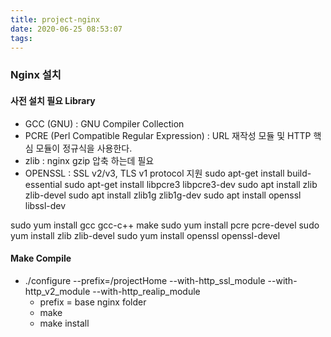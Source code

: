```yaml
---
title: project-nginx
date: 2020-06-25 08:53:07
tags:
---
```

### Nginx 설치
#### 사전 설치 필요 Library
- GCC (GNU) : GNU Compiler Collection
- PCRE (Perl Compatible Regular Expression) : URL 재작성 모듈 및 HTTP 핵심 모듈이 정규식을 사용한다.
- zlib : nginx gzip 압축 하는데 필요
- OPENSSL : SSL v2/v3, TLS v1 protocol 지원
 sudo apt-get install build-essential
 sudo apt-get install libpcre3 libpcre3-dev
 sudo apt install zlib zlib-devel
 sudo apt install zlib1g zlib1g-dev
 sudo apt install openssl libssl-dev
 
 sudo yum install gcc gcc-c++ make
 sudo yum install pcre pcre-devel
 sudo yum install zlib zlib-devel
 sudo yum install openssl openssl-devel
 
#### Make Compile
- ./configure --prefix=/projectHome --with-http_ssl_module --with-http_v2_module --with-http_realip_module
    - prefix = base nginx folder
    - make
    - make install 
    

